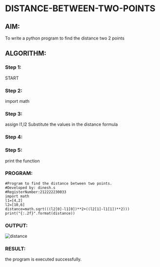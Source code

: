 # DISTANCE-BETWEEN-TWO-POINTS

## AIM:
To write a python program to find the distance two 2 points
## ALGORITHM:
### Step 1:
START
### Step 2: 
import math
### Step 3: 
assign l1,l2
Substitute the values in the distance formula 
### Step 4: 
### Step 5: 
print the function
### PROGRAM:
```
#Program to find the distance between two points.
#Developed by: dinesh.s
#RegisterNumber:212222230033
import math
l1=[4,2]
l2=[10,6]
distance=math.sqrt(((l2[0]-l1[0])**2+((l2[1]-l1[1])**2)))
print("{:.2f}".format(distance))
```
  


### OUTPUT:
![distance](https://user-images.githubusercontent.com/119405916/229997159-666d4f5d-69ab-4698-89b4-56b1365935d5.png)


### RESULT:
the program is executed successfully.
